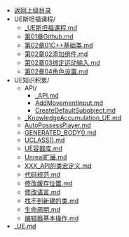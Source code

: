 - [返回上级目录](../)
- UE斯坦福课程/
    - [_UE斯坦福课程.md](计算机/游戏/UE/UE斯坦福课程/_UE斯坦福课程.md)
    - [第01章Github.md](计算机/游戏/UE/UE斯坦福课程/第01章Github.md)
    - [第02章01C++基础类.md](计算机/游戏/UE/UE斯坦福课程/第02章01C++基础类.md)
    - [第02章02添加组件.md](计算机/游戏/UE/UE斯坦福课程/第02章02添加组件.md)
    - [第02章03绑定运动输入.md](计算机/游戏/UE/UE斯坦福课程/第02章03绑定运动输入.md)
    - [第02章04角色设置.md](计算机/游戏/UE/UE斯坦福课程/第02章04角色设置.md)
- UE知识积累/
    - API/
        - [_API.md](计算机/游戏/UE/UE知识积累/API/_API.md)
        - [AddMovementInput.md](计算机/游戏/UE/UE知识积累/API/AddMovementInput.md)
        - [CreateDefaultSubobject.md](计算机/游戏/UE/UE知识积累/API/CreateDefaultSubobject.md)
    - [_KnowledgeAccumulation_UE.md](计算机/游戏/UE/UE知识积累/_KnowledgeAccumulation_UE.md)
    - [AutoPossessPlayer.md](计算机/游戏/UE/UE知识积累/AutoPossessPlayer.md)
    - [GENERATED_BODY().md](计算机/游戏/UE/UE知识积累/GENERATED_BODY().md)
    - [UCLASS().md](计算机/游戏/UE/UE知识积累/UCLASS().md)
    - [UE容器库.md](计算机/游戏/UE/UE知识积累/UE容器库.md)
    - [Unreal扩展.md](计算机/游戏/UE/UE知识积累/Unreal扩展.md)
    - [XXX_API的类宏定义.md](计算机/游戏/UE/UE知识积累/XXX_API的类宏定义.md)
    - [代码规范.md](计算机/游戏/UE/UE知识积累/代码规范.md)
    - [修改缓存位置.md](计算机/游戏/UE/UE知识积累/修改缓存位置.md)
    - [修改语言.md](计算机/游戏/UE/UE知识积累/修改语言.md)
    - [找不到新建的类.md](计算机/游戏/UE/UE知识积累/找不到新建的类.md)
    - [生命周期.md](计算机/游戏/UE/UE知识积累/生命周期.md)
    - [编辑器基本操作.md](计算机/游戏/UE/UE知识积累/编辑器基本操作.md)
- [_UE.md](计算机/游戏/UE/_UE.md)